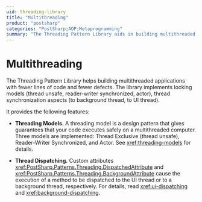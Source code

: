 ```yaml
---
uid: threading-library
title: "Multithreading"
product: "postsharp"
categories: "PostSharp;AOP;Metaprogramming"
summary: "The Threading Pattern Library aids in building multithreaded applications with fewer lines of code and defects, implementing locking models, thread synchronization aspects."
---
```

# Multithreading

The Threading Pattern Library helps building multithreaded applications with fewer lines of code and fewer defects. The library implements locking models (thread unsafe, reader-writer synchronized, actor), thread synchronization aspects (to background thread, to UI thread).

It provides the following features:

* **Threading Models.** A threading model is a design pattern that gives guarantees that your code executes safely on a multithreaded computer. Three models are implemented: Thread Exclusive (thread unsafe), Reader-Writer Synchronized, and Actor. See <xref:threading-models> for details. 

* **Thread Dispatching.** Custom attributes <xref:PostSharp.Patterns.Threading.DispatchedAttribute> and <xref:PostSharp.Patterns.Threading.BackgroundAttribute> cause the execution of a method to be dispatched to the UI thread or to a background thread, respectively. For details, read <xref:ui-dispatching> and <xref:background-dispatching>. 

